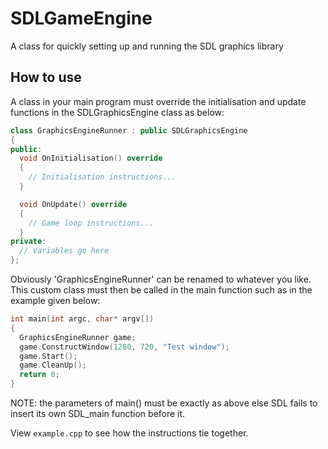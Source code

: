 # SDLGameEngine
A class for quickly setting up and running the SDL graphics library

## How to use
A class in your main program must override the initialisation and
update functions in the SDLGraphicsEngine class as below:

```cpp
class GraphicsEngineRunner : public SDLGraphicsEngine
{
public:
  void OnInitialisation() override
  {
    // Initialisation instructions...
  }

  void OnUpdate() override
  {
    // Game loop instructions...
  }
private:
  // Variables go here
};
```
Obviously 'GraphicsEngineRunner' can be renamed to whatever you like. This custom class must then be called in the main function such as
in the example given below:

```cpp
int main(int argc, char* argv[])
{
  GraphicsEngineRunner game;
  game.ConstructWindow(1280, 720, "Test window");
  game.Start();
  game.CleanUp();
  return 0;
}
```

NOTE: the parameters of main() must be exactly as above else SDL
fails to insert its own SDL_main function before it.

View `example.cpp` to see how the instructions tie together.
